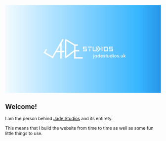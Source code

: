 <img src ="https://raw.githubusercontent.com/thenerdoflight/thenerdoflight.github.io/master/main_assets/img/final-art.jpg" width = "600">

## Welcome!

I am the person behind [Jade Studios](https://jadestudios.uk) and its entirety.

This means that I build the website from time to time as well as some fun little things to use.